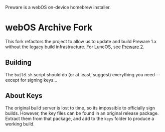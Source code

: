Preware is a webOS on-device homebrew installer.

# webOS Archive Fork

This fork refactors the project to allow us to update and build Preware 1.x without the legacy build infrastructure. For LuneOS, see [Preware 2](https://github.com/webOS-ports/preware).

## Building

The `build.sh` script should do (or at least, suggest) everything you need -- except for signing keys...

## About Keys

The original build server is lost to time, so its impossible to officially sign builds. However, the key files can be found in an original release package. Extract them from that package, and add to the `keys` folder to produce a working build.